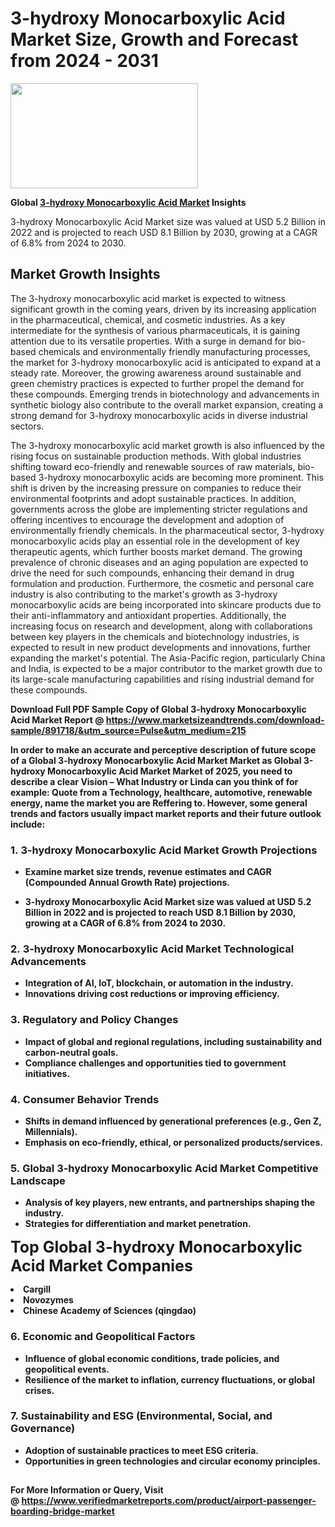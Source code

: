 <H1>3-hydroxy Monocarboxylic Acid Market Size, Growth and Forecast from 2024 - 2031</H1><img class="aligncenter size-medium wp-image-584254" src="https://thirdeyenews.in/wp-content/uploads/2024/09/Global-Market-Research-300x168.jpeg" alt="" width="300" height="168" /><p><strong>Global&nbsp;<a href="https://www.marketsizeandtrends.com/download-sample/891718/&amp;utm_source=Pulse&amp;utm_medium=215">3-hydroxy Monocarboxylic Acid Market</a> Insights</strong></p><p>3-hydroxy Monocarboxylic Acid Market size was valued at USD 5.2 Billion in 2022 and is projected to reach USD 8.1 Billion by 2030, growing at a CAGR of 6.8% from 2024 to 2030.</p><p><h2>Market Growth Insights</h2> <p>The 3-hydroxy monocarboxylic acid market is expected to witness significant growth in the coming years, driven by its increasing application in the pharmaceutical, chemical, and cosmetic industries. As a key intermediate for the synthesis of various pharmaceuticals, it is gaining attention due to its versatile properties. With a surge in demand for bio-based chemicals and environmentally friendly manufacturing processes, the market for 3-hydroxy monocarboxylic acid is anticipated to expand at a steady rate. Moreover, the growing awareness around sustainable and green chemistry practices is expected to further propel the demand for these compounds. Emerging trends in biotechnology and advancements in synthetic biology also contribute to the overall market expansion, creating a strong demand for 3-hydroxy monocarboxylic acids in diverse industrial sectors.</p> <p><strong></strong></p> <p>The 3-hydroxy monocarboxylic acid market growth is also influenced by the rising focus on sustainable production methods. With global industries shifting toward eco-friendly and renewable sources of raw materials, bio-based 3-hydroxy monocarboxylic acids are becoming more prominent. This shift is driven by the increasing pressure on companies to reduce their environmental footprints and adopt sustainable practices. In addition, governments across the globe are implementing stricter regulations and offering incentives to encourage the development and adoption of environmentally friendly chemicals. In the pharmaceutical sector, 3-hydroxy monocarboxylic acids play an essential role in the development of key therapeutic agents, which further boosts market demand. The growing prevalence of chronic diseases and an aging population are expected to drive the need for such compounds, enhancing their demand in drug formulation and production. Furthermore, the cosmetic and personal care industry is also contributing to the market's growth as 3-hydroxy monocarboxylic acids are being incorporated into skincare products due to their anti-inflammatory and antioxidant properties. Additionally, the increasing focus on research and development, along with collaborations between key players in the chemicals and biotechnology industries, is expected to result in new product developments and innovations, further expanding the market's potential. The Asia-Pacific region, particularly China and India, is expected to be a major contributor to the market growth due to its large-scale manufacturing capabilities and rising industrial demand for these compounds.</p> <p><strong></p><p><span class=""><strong>Download Full PDF Sample Copy of Global 3-hydroxy Monocarboxylic Acid Market Report</strong> @ <a href="https://www.marketsizeandtrends.com/download-sample/891718/&amp;utm_source=Pulse&amp;utm_medium=215" target="_blank">https://www.marketsizeandtrends.com/download-sample/891718/&amp;utm_source=Pulse&amp;utm_medium=215</a></span></p><p>In order to make an accurate and perceptive description of future scope of a Global&nbsp;3-hydroxy Monocarboxylic Acid Market Market as Global&nbsp;3-hydroxy Monocarboxylic Acid Market Market of 2025, you need to describe a clear Vision &ndash; What Industry or Linda can you think of for example: Quote from a Technology, healthcare, automotive, renewable energy, name the market you are Reffering to. However, some general trends and factors usually impact market reports and their future outlook include:</p><h3>1.&nbsp;<strong>3-hydroxy Monocarboxylic Acid Market Growth Projections</strong></h3><ul><li>Examine market size trends, revenue estimates and CAGR (Compounded Annual Growth Rate) projections.</li><li><p>3-hydroxy Monocarboxylic Acid Market size was valued at USD 5.2 Billion in 2022 and is projected to reach USD 8.1 Billion by 2030, growing at a CAGR of 6.8% from 2024 to 2030.</p></li></ul><h3>2.&nbsp;<strong>3-hydroxy Monocarboxylic Acid Market Technological Advancements</strong></h3><ul><li>Integration of AI, IoT, blockchain, or automation in the industry.</li><li>Innovations driving cost reductions or improving efficiency.</li></ul><h3>3.&nbsp;<strong>Regulatory and Policy Changes</strong></h3><ul><li>Impact of global and regional regulations, including sustainability and carbon-neutral goals.</li><li>Compliance challenges and opportunities tied to government initiatives.</li></ul><h3>4.&nbsp;<strong>Consumer Behavior Trends</strong></h3><ul><li>Shifts in demand influenced by generational preferences (e.g., Gen Z, Millennials).</li><li>Emphasis on eco-friendly, ethical, or personalized products/services.</li></ul><h3>5.&nbsp;<strong>Global 3-hydroxy Monocarboxylic Acid Market Competitive Landscape</strong></h3><ul><li>Analysis of key players, new entrants, and partnerships shaping the industry.</li><li>Strategies for differentiation and market penetration.</li></ul><p data-pm-slice="1 1 []"><span style="color: inherit; font-family: inherit; font-size: 25px;">Top Global 3-hydroxy Monocarboxylic Acid Market Companies</span></p><div class="" data-test-id=""><p><li>Cargill</li><li> Novozymes</li><li> Chinese Academy of Sciences (qingdao)</li></p></div><h3>6.&nbsp;<strong>Economic and Geopolitical Factors</strong></h3><ul><li>Influence of global economic conditions, trade policies, and geopolitical events.</li><li>Resilience of the market to inflation, currency fluctuations, or global crises.</li></ul><h3>7.&nbsp;<strong>Sustainability and ESG (Environmental, Social, and Governance)</strong></h3><ul><li>Adoption of sustainable practices to meet ESG criteria.</li><li>Opportunities in green technologies and circular economy principles.</li></ul><h2><strong style="font-size: 14px;">For More Information or Query, Visit @&nbsp;</strong><a style="background-color: #ffffff; font-size: 14px;" href="https://www.marketsizeandtrends.com/report/3-hydroxy-monocarboxylic-acid-market/" target="_blank">https://www.verifiedmarketreports.com/product/airport-passenger-boarding-bridge-market</a></h2>
